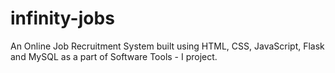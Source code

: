 # infinity-jobs
An Online Job Recruitment System built using HTML, CSS, JavaScript, Flask and MySQL as a part of Software Tools - I project.
